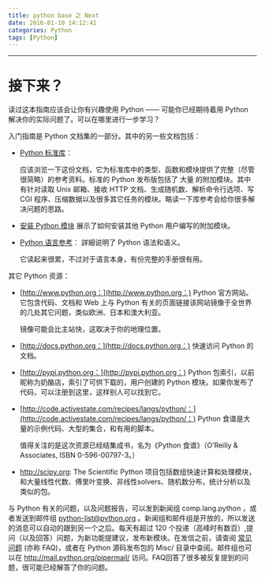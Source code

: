 ```yaml
---
title: python base 之 Next
date: 2016-01-10 14:12:41
categories: Python
tags: [Python]
---
```


---
接下来？
========

读过这本指南应该会让你有兴趣使用 Python —— 可能你已经期待着用 Python
解决你的实际问题了。可以在哪里进行一步学习？

入门指南是 Python 文档集的一部分。其中的另一些文档包括：

-   [Python
    标准库](https://docs.python.org/3/library/index.html#library-index)：

    应该浏览一下这份文档，它为标准库中的类型、函数和模块提供了完整（尽管很简略）的参考资料。标准的
    Python 发布版包括了 大量 的附加模块。其中有针对读取 Unix 邮箱、接收
    HTTP 文档、生成随机数、解析命令行选项、写 CGI
    程序、压缩数据以及很多其它任务的模块。略读一下库参考会给你很多解决问题的思路。

-   [安装 Python
    模块](https://docs.python.org/3/installing/index.html#installing-index)
    展示了如何安装其他 Python 用户编写的附加模块。
-   [Python
    语言参考](https://docs.python.org/3/reference/index.html#reference-index)：
    詳細说明了 Python 语法和语义。

    它读起来很累，不过对于语言本身，有份完整的手册很有用。

其它 Python 资源：

-   [http://www.python.org：](http://www.python.org：) Python
    官方网站。它包含代码、文档和 Web 上与 Python
    有关的页面链接该网站镜像于全世界的几处其它问题，类似欧洲、日本和澳大利亚。

    镜像可能会比主站快，这取决于你的地理位置。

-   [http://docs.python.org：](http://docs.python.org：) 快速访问 Python
    的文档。
-   [http://pypi.python.org：](http://pypi.python.org：) Python
    包索引，以前昵称为奶酪店，索引了可供下载的，用户创建的 Python
    模块。如果你发布了代码，可以注册到这里，这样别人可以找到它。
-   [http://code.activestate.com/recipes/langs/python/：](http://code.activestate.com/recipes/langs/python/：)
    Python 食谱是大量的示例代码、大型的集合，和有用的脚本。

    值得关注的是这次资源已经结集成书，名为《Python 食谱》（O’Reilly &
    Associates, ISBN 0-596-00797-3。）

-   <http://scipy.org>: The Scientific Python
    项目包括数组快速计算和处理模块，和大量线性代数、傅里叶变换、非线性solvers、随机数分布，统计分析以及类似的包。

与 Python 有关的问题，以及问题报告，可以发到新闻组 comp.lang.python
，或者发送到邮件组 <python-list@python.org>
。新闻组和邮件组是开放的，所以发送的消息可以自动的跟到另一个之后。每天有超过
120
个投递（高峰时有数百）,提问（以及回答）问题，为新功能提建议，发布新模块。在发信之前，请查阅
[常见问题](http://www.python.org/doc/faq/) (亦称 FAQ)，或者在 Python
源码发布包的 Misc/ 目录中查阅。邮件组也可以在
<http://mail.python.org/pipermail/>
访问。FAQ回答了很多被反复提到的问题，很可能已经解答了你的问题。

